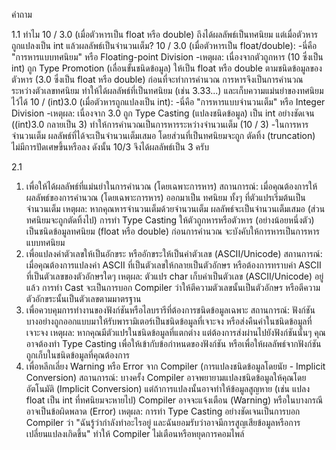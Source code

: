 คำถาม

1.1 ทำไม 10 / 3.0 (เมื่อตัวหารเป็น float หรือ double) ถึงได้ผลลัพธ์เป็นทศนิยม แต่เมื่อตัวหารถูกแปลงเป็น int แล้วผลลัพธ์เป็นจำนวนเต็ม?
10 / 3.0 (เมื่อตัวหารเป็น float/double):
-นี่คือ "การหารแบบทศนิยม" หรือ Floating-point Division
-เหตุผล: เนื่องจากตัวถูกหาร (10 ซึ่งเป็น int) ถูก Type Promotion (เลื่อนขั้นชนิดข้อมูล) ให้เป็น float หรือ double ตามชนิดข้อมูลของตัวหาร (3.0 ซึ่งเป็น float หรือ double) ก่อนที่จะทำการคำนวณ การหารจึงเป็นการคำนวณระหว่างตัวเลขทศนิยม ทำให้ได้ผลลัพธ์ที่เป็นทศนิยม (เช่น 3.33...) และเก็บความแม่นยำของทศนิยมไว้ได้
10 / (int)3.0 (เมื่อตัวหารถูกแปลงเป็น int):
-นี่คือ "การหารแบบจำนวนเต็ม" หรือ Integer Division
-เหตุผล: เนื่องจาก 3.0 ถูก Type Casting (แปลงชนิดข้อมูล) เป็น int อย่างชัดเจน ((int)3.0 กลายเป็น 3) ทำให้การคำนวณเป็นการหารระหว่างจำนวนเต็ม (10 / 3)
-ในการหารจำนวนเต็ม ผลลัพธ์ที่ได้จะเป็นจำนวนเต็มเสมอ โดยส่วนที่เป็นทศนิยมจะถูก ตัดทิ้ง (truncation) ไม่มีการปัดเศษขึ้นหรือลง ดังนั้น 10/3 จึงได้ผลลัพธ์เป็น 3 ครับ

2.1
1. เพื่อให้ได้ผลลัพธ์ที่แม่นยำในการคำนวณ (โดยเฉพาะการหาร)
สถานการณ์: เมื่อคุณต้องการให้ผลลัพธ์ของการคำนวณ (โดยเฉพาะการหาร) ออกมาเป็น ทศนิยม ทั้งๆ ที่ตัวแปรเริ่มต้นเป็นจำนวนเต็ม
เหตุผล: หากคุณหารจำนวนเต็มด้วยจำนวนเต็ม ผลลัพธ์จะเป็นจำนวนเต็มเสมอ (ส่วนทศนิยมจะถูกตัดทิ้งไป) การทำ Type Casting ให้ตัวถูกหารหรือตัวหาร (อย่างน้อยหนึ่งตัว) เป็นชนิดข้อมูลทศนิยม (float หรือ double) ก่อนการคำนวณ จะบังคับให้การหารเป็นการหารแบบทศนิยม
2. เพื่อแปลงค่าตัวเลขให้เป็นอักขระ หรืออักขระให้เป็นค่าตัวเลข (ASCII/Unicode)
สถานการณ์: เมื่อคุณต้องการแปลงค่า ASCII ที่เป็นตัวเลขให้กลายเป็นตัวอักษร หรือต้องการทราบค่า ASCII ที่เป็นตัวเลขของตัวอักษรใดๆ
เหตุผล: ตัวแปร char เก็บค่าเป็นตัวเลข (ASCII/Unicode) อยู่แล้ว การทำ Cast จะเป็นการบอก Compiler ว่าให้ตีความตัวเลขนั้นเป็นตัวอักษร หรือตีความตัวอักขระนั้นเป็นตัวเลขตามมาตรฐาน
3. เพื่อควบคุมการทำงานของฟังก์ชันหรือไลบรารีที่ต้องการชนิดข้อมูลเฉพาะ
สถานการณ์: ฟังก์ชันบางอย่างถูกออกแบบมาให้รับพารามิเตอร์เป็นชนิดข้อมูลที่เจาะจง หรือส่งคืนค่าในชนิดข้อมูลที่เจาะจง
เหตุผล: หากคุณมีตัวแปรในชนิดข้อมูลที่แตกต่าง แต่ต้องการส่งผ่านไปยังฟังก์ชันนั้นๆ คุณอาจต้องทำ Type Casting เพื่อให้เข้ากับข้อกำหนดของฟังก์ชัน หรือเพื่อให้ผลลัพธ์จากฟังก์ชันถูกเก็บในชนิดข้อมูลที่คุณต้องการ
4. เพื่อหลีกเลี่ยง Warning หรือ Error จาก Compiler (การแปลงชนิดข้อมูลโดยนัย - Implicit Conversion)
สถานการณ์: บางครั้ง Compiler อาจพยายามแปลงชนิดข้อมูลให้คุณโดยอัตโนมัติ (Implicit Conversion) แต่ถ้าการแปลงนั้นอาจทำให้ข้อมูลสูญหาย (เช่น แปลง float เป็น int ที่ทศนิยมจะหายไป) Compiler อาจจะแจ้งเตือน (Warning) หรือในบางกรณีอาจเป็นข้อผิดพลาด (Error)
เหตุผล: การทำ Type Casting อย่างชัดเจนเป็นการบอก Compiler ว่า "ฉันรู้ว่ากำลังทำอะไรอยู่ และฉันยอมรับว่าอาจมีการสูญเสียข้อมูลหรือการเปลี่ยนแปลงเกิดขึ้น" ทำให้ Compiler ไม่เตือนหรือหยุดการคอมไพล์


